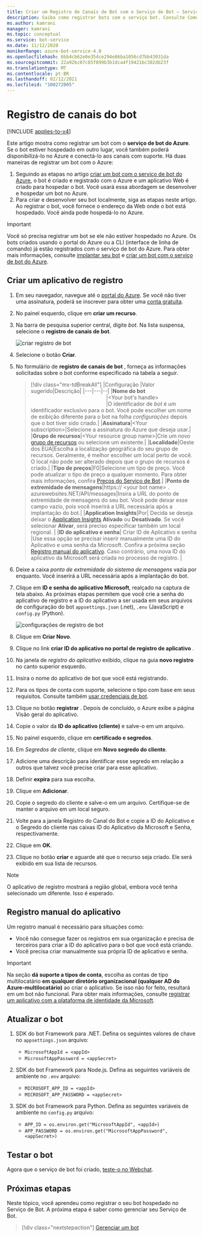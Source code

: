 ```yaml
---
title: Criar um Registro de Canais de Bot com o Serviço de Bot – Serviço de Bot
description: Saiba como registrar bots com o serviço bot. Consulte Como conectar bots aos canais do serviço de bot do Azure para que eles possam interagir com os usuários.
ms.author: kamrani
manager: kamrani
ms.topic: conceptual
ms.service: bot-service
ms.date: 11/12/2020
monikerRange: azure-bot-service-4.0
ms.openlocfilehash: 6bb4cb62e0e354ce294e86ba1056cd7bb43031da
ms.sourcegitcommit: 22a92bc07c85f899b3b1dca4f19421bc302db23f
ms.translationtype: MT
ms.contentlocale: pt-BR
ms.lasthandoff: 02/12/2021
ms.locfileid: "100272005"
---
```

# <a name="bot-channels-registration"></a>Registro de canais do bot

[!INCLUDE [applies-to-v4](includes/applies-to-v4-current.md)]

Este artigo mostra como registrar um bot com o **serviço de bot do Azure**. Se o bot estiver hospedado em outro lugar, você também poderá disponibilizá-lo no Azure e conectá-lo aos canais com suporte. Há duas maneiras de registrar um bot com o Azure:

1. Seguindo as etapas no artigo [criar um bot com o serviço de bot do Azure](~/v4sdk/abs-quickstart.md), o bot é criado e registrado com o Azure e um aplicativo Web é criado para hospedar o bot. Você usará essa abordagem se desenvolver e hospedar um bot no Azure.
1. Para criar e desenvolver seu bot localmente, siga as etapas neste artigo. Ao registrar o bot, você fornece o endereço da Web onde o bot está hospedado. Você ainda pode hospedá-lo no Azure.

> [!IMPORTANT]
> Você só precisa registrar um bot se ele não estiver hospedado no Azure.
Os bots criados usando o portal do Azure ou a CLI (interface de linha de comando) já estão registrados com o serviço de bot do Azure. Para obter mais informações, consulte [implantar seu bot](~/bot-builder-deploy-az-cli.md) e [criar um bot com o serviço de bot do Azure](~/v4sdk/abs-quickstart.md).

## <a name="create-a-registration-application"></a>Criar um aplicativo de registro

1. Em seu navegador, navegue até o [portal do Azure](https://ms.portal.azure.com). Se você não tiver uma assinatura, poderá se inscrever para obter uma <a href="https://azure.microsoft.com/free/" target="_blank">conta gratuita</a>.

1. No painel esquerdo, clique em **criar um recurso**.
1. Na barra de pesquisa superior central, digite *bot*. Na lista suspensa, selecione o **registro de canais de bot**.

    ![criar registro de bot](media/azure-bot-quickstarts/bot-channels-registration-create.png)

1. Selecione o botão **Criar**.
1. No formulário de **registro de canais de bot** , forneça as informações solicitadas sobre o bot conforme especificado na tabela a seguir.

    > [!div class="mx-tdBreakAll"]
    >   |Configuração |Valor sugerido|Descrição|
    >   |---|---|--|
    >   |**Nome do bot** <img width="200px"/>|\<Your bot's handle><img width="200px"/>|O identificador de *bot* é um identificador exclusivo para o bot. Você pode escolher um nome de exibição diferente para o bot na folha *configurações* depois que o bot tiver sido criado.|
    >   |**Assinatura**|\<Your subscription>|Selecione a assinatura do Azure que deseja usar.|
    >   |**Grupo de recursos**|\<Your resource group name>|Crie um novo [grupo de recursos](/azure/azure-resource-manager/resource-group-overview#resource-groups) ou selecione um existente.|
    >   |**Localidade**|Oeste dos EUA|Escolha a localização geográfica do seu grupo de recursos. Geralmente, é melhor escolher um local perto de você. O local não pode ser alterado depois que o grupo de recursos é criado.|
    >   |**Tipo de preços**|F0|Selecione um tipo de preço. Você pode atualizar o tipo de preço a qualquer momento. Para obter mais informações, confira [Preços do Serviço de Bot](https://azure.microsoft.com/pricing/details/bot-service/).|
    >   |**Ponto de extremidade de mensagens**|https:// \<your bot name> . azurewebsites.NET/API/messages|Insira a URL do ponto de extremidade de mensagens do seu bot. Você pode deixar esse campo vazio, pois você inserirá a URL necessária após a implantação do bot.|
    >   |**Application Insights**|Por| Decida se deseja deixar o [Application Insights](bot-service-manage-analytics.md) **Ativado** ou **Desativado**. Se você selecionar **Ativar**, será preciso especificar também um local regional. |
    >   |**ID do aplicativo e senha**| Criar ID de Aplicativo e senha |Use essa opção se precisar inserir manualmente uma ID do Aplicativo e uma senha da Microsoft. Confira a próxima seção [Registro manual do aplicativo](#manual-app-registration). Caso contrário, uma nova ID do aplicativo da Microsoft será criada no processo de registro. |

1. Deixe a caixa *ponto de extremidade do sistema de mensagens* vazia por enquanto. Você inserirá a URL necessária após a implantação do bot.
1. Clique em **ID e senha do aplicativo Microsoft**, realçado na captura de tela abaixo.  As próximas etapas permitem que você crie a senha do aplicativo de registro e a ID do aplicativo a ser usada em seus arquivos de configuração do bot `appsettings.json` (.net), `.env` (JavaScript) e `config.py` (Python).

    ![configurações de registro de bot](media/azure-bot-quickstarts/bot-channels-registration-settings.png)

1. Clique em **Criar Novo**.
1. Clique no link **criar ID do aplicativo no portal de registro de aplicativo** .
1. Na janela de *registro do aplicativo* exibido, clique na guia **novo registro** no canto superior esquerdo.
1. Insira o nome do aplicativo de bot que você está registrando.
1. Para os tipos de conta com suporte, selecione o tipo com base em seus requisitos. Consulte também [usar credenciais de bot](bot-service-debug-emulator.md#use-bot-credentials).
1. Clique no botão **registrar** . Depois de concluído, o Azure exibe a página Visão geral do aplicativo.
1. Copie o valor da **ID do aplicativo (cliente)** e salve-o em um arquivo.
1. No painel esquerdo, clique em **certificado e segredos**.
1. Em *Segredos de cliente*, clique em **Novo segredo do cliente**.
1. Adicione uma descrição para identificar esse segredo em relação a outros que talvez você precise criar para esse aplicativo.
1. Definir **expira** para sua escolha.
1. Clique em **Adicionar**.
1. Copie o segredo do cliente e salve-o em um arquivo. Certifique-se de manter o arquivo em um local seguro.
1. Volte para a janela Registro do Canal do Bot e copie a ID do Aplicativo e o Segredo do cliente nas caixas ID do Aplicativo da Microsoft e Senha, respectivamente.
1. Clique em **OK**.
1. Clique no botão **criar** e aguarde até que o recurso seja criado. Ele será exibido em sua lista de recursos.

> [!NOTE]
> O aplicativo de registro mostrará a região global, embora você tenha selecionado um diferente. Isso é esperado.

## <a name="manual-app-registration"></a>Registro manual do aplicativo

Um registro manual é necessário para situações como:

- Você não consegue fazer os registros em sua organização e precisa de terceiros para criar a ID do aplicativo para o bot que você está criando.
- Você precisa criar manualmente sua própria ID de aplicativo e senha.

> [!IMPORTANT]
> Na seção **dá suporte a tipos de conta**, escolha as contas de tipo multilocatário **em qualquer diretório organizacional (qualquer AD do Azure-multilocatário)** ao criar o aplicativo. Se isso não for feito, resultará em um bot não funcional. Para obter mais informações, consulte  [registrar um aplicativo com a plataforma de identidade da Microsoft](https://docs.microsoft.com/azure/active-directory/develop/quickstart-register-app#register-a-new-application-using-the-azure-portal).

## <a name="update-the-bot"></a>Atualizar o bot

1. SDK do bot Framework para .NET. Defina os seguintes valores de chave no `appsettings.json` arquivo:
    - `MicrosoftAppId = <appId>`
    - `MicrosoftAppPassword = <appSecret>`

1. SDK do bot Framework para Node.js. Defina as seguintes variáveis de ambiente no `.env` arquivo:
    - `MICROSOFT_APP_ID = <appId>`
    - `MICROSOFT_APP_PASSWORD = <appSecret>`

1. SDK do bot Framework para Python. Defina as seguintes variáveis de ambiente no `config.py` arquivo:
    - `APP_ID = os.environ.get("MicrosoftAppId", <appId>)`
    - `APP_PASSWORD = os.environ.get("MicrosoftAppPassword", <appSecret>)`

## <a name="test-the-bot"></a>Testar o bot

Agora que o serviço de bot foi criado, [teste-o no Webchat](v4sdk/abs-quickstart.md#test-the-bot).

## <a name="next-steps"></a>Próximas etapas

Neste tópico, você aprendeu como registrar o seu bot hospedado no Serviço de Bot. A próxima etapa é saber como gerenciar seu Serviço de Bot.

> [!div class="nextstepaction"]
> [Gerenciar um bot](bot-service-manage-overview.md)
